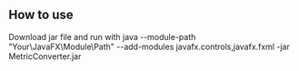 ## How to use
Download jar file and run with
java --module-path "Your\JavaFX\Module\Path" --add-modules javafx.controls,javafx.fxml -jar MetricConverter.jar

